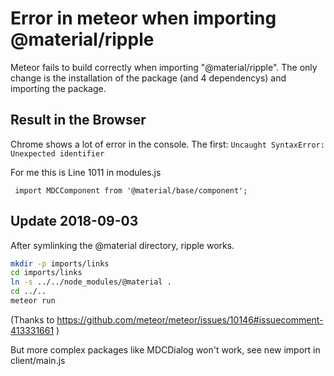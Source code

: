 # Error in meteor when importing @material/ripple

Meteor fails to build correctly when importing "@material/ripple". The only change is the installation of the package (and 4 dependencys) and importing the package.

## Result in the Browser

Chrome shows a lot of error in the console. The first:
```Uncaught SyntaxError: Unexpected identifier```

For me this is Line 1011 in modules.js

``` import MDCComponent from '@material/base/component';```

## Update 2018-09-03
After symlinking the @material directory, ripple works.
```bash
mkdir -p imports/links
cd imports/links
ln -s ../../node_modules/@material .
cd ../..
meteor run
```
(Thanks to https://github.com/meteor/meteor/issues/10146#issuecomment-413331661 )

But more complex packages like MDCDialog won't work, see new import in client/main.js